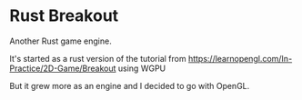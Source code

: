 # Rust Breakout

Another Rust game engine.

It's started as a rust version of the tutorial from https://learnopengl.com/In-Practice/2D-Game/Breakout using WGPU

But it grew more as an engine and I decided to go with OpenGL.
